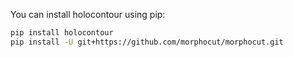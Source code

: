 You can install holocontour using pip:

```bash
pip install holocontour
pip install -U git+https://github.com/morphocut/morphocut.git